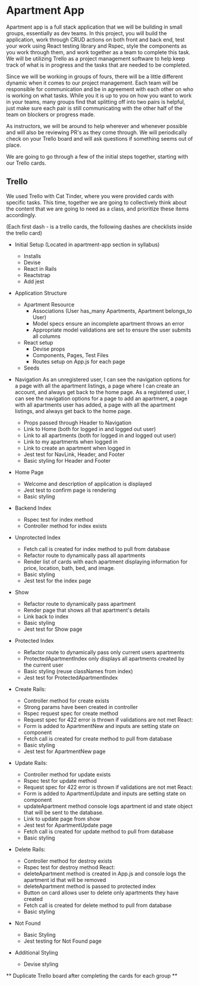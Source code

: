 # Apartment App
Apartment app is a full stack application that we will be building in small groups, essentially as dev teams.  In this project, you will build the application, work through CRUD actions on both front and back end, test your work using React testing library and Rspec, style the components as you work through them, and work together as a team to complete this task.  We will be utilizing Trello as a project management software to help keep track of what is in progress and the tasks that are needed to be completed.  

Since we will be working in groups of fours, there will be a little different dynamic when it comes to our project management.  Each team will be responsible for communication and be in agreement with each other on who is working on what tasks.  While you it is up to you on how you want to work in your teams, many groups find that splitting off into two pairs is helpful, just make sure each pair is still communicating with the other half of the team on blockers or progress made.  

As instructors, we will be around to help wherever and whenever possible and will also be reviewing PR's as they come through.  We will periodically check on your Trello board and will ask questions if something seems out of place.

We are going to go through a few of the initial steps together, starting with our Trello cards.

## Trello
We used Trello with Cat Tinder, where you were provided cards with specific tasks.  This time, together we are going to collectively think about the content that we are going to need as a class, and prioritize these items accordingly.

(Each first dash - is a trello cards, the following dashes are checklists inside the trello card)  

- Initial Setup (Located in apartment-app section in syllabus)
    - Installs
    - Devise
    - React in Rails
    - Reactstrap
    - Add jest

- Application Structure    
    - Apartment Resource
        - Associations (User has_many Apartments, Apartment belongs_to User)
        - Model specs ensure an incomplete apartment throws an error
        - Appropriate model validations are set to ensure the user submits all columns
    - React setup
        - Devise props
        - Components, Pages, Test Files
        - Routes setup on App.js for each page
    - Seeds

- Navigation 
    As an unregistered user, I can see the navigation options for a page with all the apartment listings, a page where I can create an account, and always get back to the home page. 
    As a registered user, I can see the navigation options for a page to add an apartment, a page with all apartments user has added, a page with all the apartment listings, and always get back to the home page.

    - Props passed through Header to Navigation
    - Link to Home (both for logged in and logged out user)
    - Link to all apartments (both for logged in and logged out user)
    - Link to my apartments when logged in
    - Link to create an apartment when logged in
    - Jest test for NavLink, Header, and Footer
    - Basic styling for Header and Footer
    
- Home Page
    - Welcome and description of application is displayed
    - Jest test to confirm page is rendering
    - Basic styling

- Backend Index
    - Rspec test for index method
    - Controller method for index exists

- Unprotected Index
    - Fetch call is created for index method to pull from database
    - Refactor route to dynamically pass all apartments
    - Render list of cards with each apartment displaying information for price, location, bath, bed, and image.
    - Basic styling
    - Jest test for the index page

- Show
    - Refactor route to dynamically pass apartment
    - Render page that shows all that apartment's details
    - Link back to index
    - Basic styling
    - Jest test for Show page

- Protected Index
    - Refactor route to dynamically pass only current users apartments
    - ProtectedApartmentIndex only displays all apartments created by the current user
    - Basic styling (reuse classNames from index)
    - Jest test for ProtectedApartmentIndex

- Create
    Rails:
    - Controller method for create exists
    - Strong params have been created in controller
    - Rspec request spec for create method
    - Request spec for 422 error is thrown if validations are not met
    React:
    - Form is added to ApartmentNew and inputs are setting state on component
    - Fetch call is created for create method to pull from database
    - Basic styling
    - Jest test for ApartmentNew page
    
- Update
    Rails:
    - Controller method for update exists
    - Rspec test for update method
    - Request spec for 422 error is thrown if validations are not met
    React:
    - Form is added to ApartmentUpdate and inputs are setting state on component
    - updateApartment method console logs apartment id and state object that will be sent to the database.
    - Link to update page from show
    - Jest test for ApartmentUpdate page
    - Fetch call is created for update method to pull from database
    - Basic styling

- Delete
    Rails:
    - Controller method for destroy exists
    - Rspec test for destroy method
    React:
    - deleteApartment method is created in App.js and console logs the apartment id that will be removed
    - deleteApartment method is passed to protected index
    - Button on card allows user to delete only apartments they have created
    - Fetch call is created for delete method to pull from database
    - Basic styling

- Not Found
    - Basic Styling
    - Jest testing for Not Found page

- Additional Styling
    - Devise styling


** Duplicate Trello board after completing the cards for each group **





